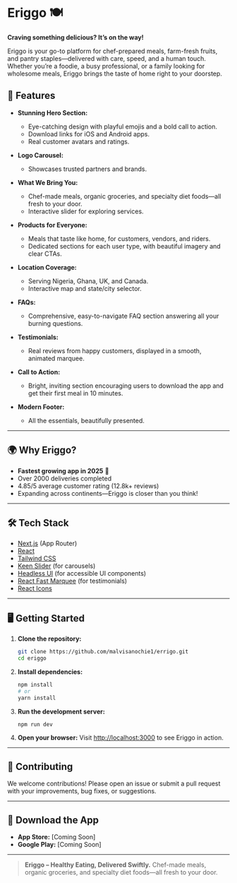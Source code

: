 # Eriggo 🍽️

**Craving something delicious? It’s on the way!**

Eriggo is your go-to platform for chef-prepared meals, farm-fresh fruits, and pantry staples—delivered with care, speed, and a human touch. Whether you’re a foodie, a busy professional, or a family looking for wholesome meals, Eriggo brings the taste of home right to your doorstep.

## 🚀 Features

- **Stunning Hero Section:**

  - Eye-catching design with playful emojis and a bold call to action.
  - Download links for iOS and Android apps.
  - Real customer avatars and ratings.

- **Logo Carousel:**

  - Showcases trusted partners and brands.

- **What We Bring You:**

  - Chef-made meals, organic groceries, and specialty diet foods—all fresh to your door.
  - Interactive slider for exploring services.

- **Products for Everyone:**

  - Meals that taste like home, for customers, vendors, and riders.
  - Dedicated sections for each user type, with beautiful imagery and clear CTAs.

- **Location Coverage:**

  - Serving Nigeria, Ghana, UK, and Canada.
  - Interactive map and state/city selector.

- **FAQs:**

  - Comprehensive, easy-to-navigate FAQ section answering all your burning questions.

- **Testimonials:**

  - Real reviews from happy customers, displayed in a smooth, animated marquee.

- **Call to Action:**

  - Bright, inviting section encouraging users to download the app and get their first meal in 10 minutes.

- **Modern Footer:**
  - All the essentials, beautifully presented.

---

## 🌍 Why Eriggo?

- **Fastest growing app in 2025** 🎉
- Over 2000 deliveries completed
- 4.85/5 average customer rating (12.8k+ reviews)
- Expanding across continents—Eriggo is closer than you think!

---

## 🛠️ Tech Stack

- [Next.js](https://nextjs.org/) (App Router)
- [React](https://react.dev/)
- [Tailwind CSS](https://tailwindcss.com/)
- [Keen Slider](https://keen-slider.io/) (for carousels)
- [Headless UI](https://headlessui.dev/) (for accessible UI components)
- [React Fast Marquee](https://www.npmjs.com/package/react-fast-marquee) (for testimonials)
- [React Icons](https://react-icons.github.io/react-icons/)

---

## 🖥️ Getting Started

1. **Clone the repository:**
   ```bash
   git clone https://github.com/malvisanochie1/errigo.git
   cd eriggo
   ```
2. **Install dependencies:**
   ```bash
   npm install
   # or
   yarn install
   ```
3. **Run the development server:**
   ```bash
   npm run dev
   ```
4. **Open your browser:**
   Visit [http://localhost:3000](http://localhost:3000) to see Eriggo in action.

---

## 🤝 Contributing

We welcome contributions! Please open an issue or submit a pull request with your improvements, bug fixes, or suggestions.

---

## 📱 Download the App

- **App Store:** [Coming Soon]
- **Google Play:** [Coming Soon]

---

> **Eriggo – Healthy Eating, Delivered Swiftly.**
> Chef-made meals, organic groceries, and specialty diet foods—all fresh to your door.
